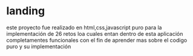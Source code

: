 # landing

este proyecto fue realizado en html,css,javascript puro para la implementación de 26 retos loa cuales entan dentro de esta aplicación completamentes funcionales
con el fin de aprender mas sobre el codigo puro y su implementación
